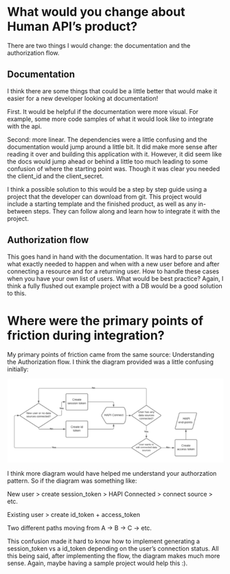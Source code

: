
# What would you change about Human API’s product? 

There are two things I would change: the documentation and the authorization flow. 

## Documentation 

I think there are some things that could be a little better that would make it easier for a new developer looking at documentation! 

First. It would be helpful if the documentation were more visual. For example, some more code samples of what it would look like to integrate with the api. 

Second: more linear. The dependencies were a little confusing and the documentation would jump around a little bit. It did make more sense after reading it over and building this application with it. However, it did seem like the docs would jump ahead or behind a little too much leading to some confusion of where the starting point was. Though it was clear you needed the client_id and the client_secret.

I think a possible solution to this would be a step by step guide using a project that the developer can download from git. This project would include a starting template and the finished product, as well as any in-between steps. They can follow along and learn how to integrate it with the project. 


## Authorization flow

This goes hand in hand with the documentation. It was hard to parse out what exactly needed to happen and when with a new user before and after connecting a resource and for a returning user. How to handle these cases when you have your own list of users. What would be best practice? Again, I think a fully flushed out example project with a DB would be a good solution to this. 



# Where were the primary points of friction during integration?

My primary points of friction came from the same source: Understanding the Authorization flow. I think the diagram provided was a little confusing initially: 

![diagram](images/7.png)


I think more diagram would have helped me understand your authorzation pattern. So if the diagram was something like: 

New user > create session_token > HAPI Connected > connect source > etc.

Existing user > create id_token  + access_token  

Two different paths moving from A -> B -> C -> etc. 

This confusion made it hard to know how to implement generating a session_token vs a id_token depending on the user’s connection status. All this being said, after implementing the flow, the diagram makes much more sense. Again, maybe having a sample project would help this :).  
